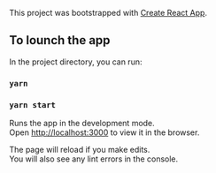This project was bootstrapped with [Create React App](https://github.com/facebook/create-react-app).

## To lounch the app

In the project directory, you can run:
### `yarn`
### `yarn start`

Runs the app in the development mode.<br />
Open [http://localhost:3000](http://localhost:3000) to view it in the browser.

The page will reload if you make edits.<br />
You will also see any lint errors in the console.
